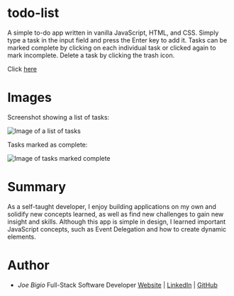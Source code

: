 # todo-list

A simple to-do app written in vanilla JavaScript, HTML, and CSS. Simply type a task in the input field and press the Enter key to add it. Tasks can be marked complete by clicking on each individual task or clicked again to mark incomplete. Delete a task by clicking the trash icon.

Click [here](https://jvbigio.github.io/todo-list/)

# Images

Screenshot showing a list of tasks:

![Image of a list of tasks](https://i.postimg.cc/fTd7X5bx/todo1.png)

Tasks marked as complete:

![Image of tasks marked complete](https://i.postimg.cc/xCdB44dZ/todo2.png)

# Summary

As a self-taught developer, I enjoy building applications on my own and solidify new concepts learned, as well as find new challenges to gain new insight and skills. Although this app is simple in design, I learned important JavaScript concepts, such as Event Delegation and how to create dynamic elements.

# Author

- _Joe Bigio_ Full-Stack Software Developer [Website](https://j-bigio-portfolio.netlify.app/) | [LinkedIn](https://www.linkedin.com/in/joelbigio/) | [GitHub](https://github.com/jvbigio)
